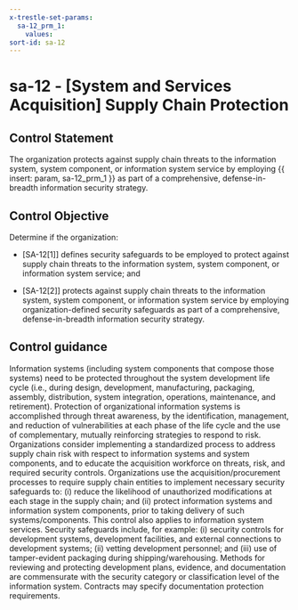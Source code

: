 ```yaml
---
x-trestle-set-params:
  sa-12_prm_1:
    values:
sort-id: sa-12
---
```


# sa-12 - \[System and Services Acquisition\] Supply Chain Protection

## Control Statement

The organization protects against supply chain threats to the information system, system component, or information system service by employing {{ insert: param, sa-12_prm_1 }} as part of a comprehensive, defense-in-breadth information security strategy.

## Control Objective

Determine if the organization:

- \[SA-12[1]\] defines security safeguards to be employed to protect against supply chain threats to the information system, system component, or information system service; and

- \[SA-12[2]\] protects against supply chain threats to the information system, system component, or information system service by employing organization-defined security safeguards as part of a comprehensive, defense-in-breadth information security strategy.

## Control guidance

Information systems (including system components that compose those systems) need to be protected throughout the system development life cycle (i.e., during design, development, manufacturing, packaging, assembly, distribution, system integration, operations, maintenance, and retirement). Protection of organizational information systems is accomplished through threat awareness, by the identification, management, and reduction of vulnerabilities at each phase of the life cycle and the use of complementary, mutually reinforcing strategies to respond to risk. Organizations consider implementing a standardized process to address supply chain risk with respect to information systems and system components, and to educate the acquisition workforce on threats, risk, and required security controls. Organizations use the acquisition/procurement processes to require supply chain entities to implement necessary security safeguards to: (i) reduce the likelihood of unauthorized modifications at each stage in the supply chain; and (ii) protect information systems and information system components, prior to taking delivery of such systems/components. This control also applies to information system services. Security safeguards include, for example: (i) security controls for development systems, development facilities, and external connections to development systems; (ii) vetting development personnel; and (iii) use of tamper-evident packaging during shipping/warehousing. Methods for reviewing and protecting development plans, evidence, and documentation are commensurate with the security category or classification level of the information system. Contracts may specify documentation protection requirements.
